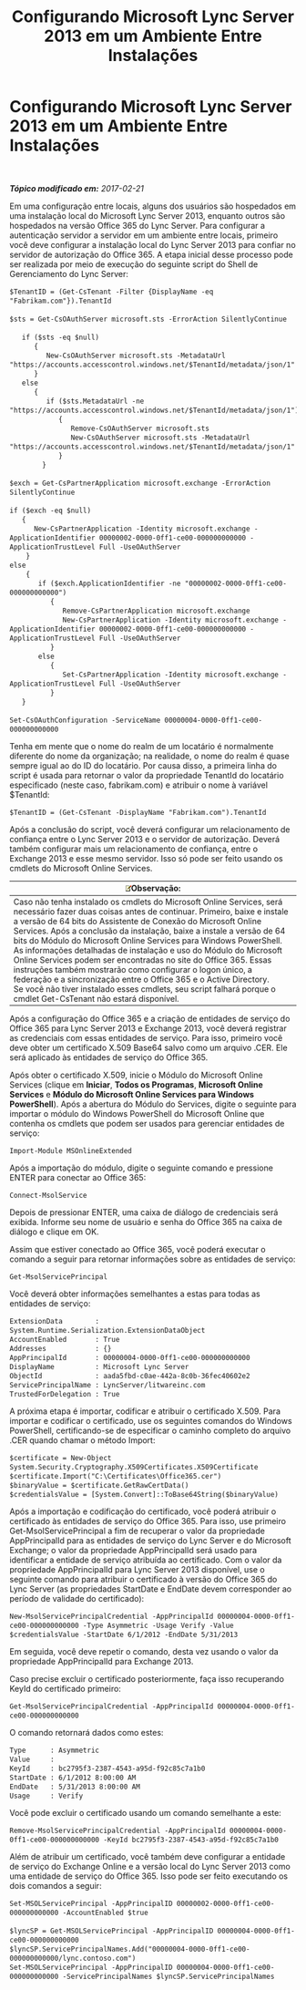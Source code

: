 ﻿---
title: Configurando Microsoft Lync Server 2013 em um Ambiente Entre Instalações
TOCTitle: Configurando Microsoft Lync Server 2013 em um Ambiente Entre Instalações
ms:assetid: 700639ec-5264-4449-a8a6-d7386fad8719
ms:mtpsurl: https://technet.microsoft.com/pt-br/library/JJ204990(v=OCS.15)
ms:contentKeyID: 49307067
ms.date: 02/21/2017
mtps_version: v=OCS.15
ms.translationtype: HT
---

# Configurando Microsoft Lync Server 2013 em um Ambiente Entre Instalações

 

_**Tópico modificado em:** 2017-02-21_

Em uma configuração entre locais, alguns dos usuários são hospedados em uma instalação local do Microsoft Lync Server 2013, enquanto outros são hospedados na versão Office 365 do Lync Server. Para configurar a autenticação servidor a servidor em um ambiente entre locais, primeiro você deve configurar a instalação local do Lync Server 2013 para confiar no servidor de autorização do Office 365. A etapa inicial desse processo pode ser realizada por meio de execução do seguinte script do Shell de Gerenciamento do Lync Server:

    $TenantID = (Get-CsTenant -Filter {DisplayName -eq "Fabrikam.com"}).TenantId
    
    $sts = Get-CsOAuthServer microsoft.sts -ErrorAction SilentlyContinue
            
       if ($sts -eq $null)
          {
             New-CsOAuthServer microsoft.sts -MetadataUrl "https://accounts.accesscontrol.windows.net/$TenantId/metadata/json/1"
          }
       else
          {
             if ($sts.MetadataUrl -ne  "https://accounts.accesscontrol.windows.net/$TenantId/metadata/json/1")
                {
                   Remove-CsOAuthServer microsoft.sts
                   New-CsOAuthServer microsoft.sts -MetadataUrl "https://accounts.accesscontrol.windows.net/$TenantId/metadata/json/1"
                }
            }
    
    $exch = Get-CsPartnerApplication microsoft.exchange -ErrorAction SilentlyContinue
            
    if ($exch -eq $null)
       {
          New-CsPartnerApplication -Identity microsoft.exchange -ApplicationIdentifier 00000002-0000-0ff1-ce00-000000000000 -ApplicationTrustLevel Full -UseOAuthServer
        }
    else
        {
           if ($exch.ApplicationIdentifier -ne "00000002-0000-0ff1-ce00-000000000000")
              {
                 Remove-CsPartnerApplication microsoft.exchange
                 New-CsPartnerApplication -Identity microsoft.exchange -ApplicationIdentifier 00000002-0000-0ff1-ce00-000000000000 -ApplicationTrustLevel Full -UseOAuthServer 
              }
           else
              {
                 Set-CsPartnerApplication -Identity microsoft.exchange -ApplicationTrustLevel Full -UseOAuthServer
              }
       }
    
    Set-CsOAuthConfiguration -ServiceName 00000004-0000-0ff1-ce00-000000000000

Tenha em mente que o nome do realm de um locatário é normalmente diferente do nome da organização; na realidade, o nome do realm é quase sempre igual ao do ID do locatário. Por causa disso, a primeira linha do script é usada para retornar o valor da propriedade TenantId do locatário especificado (neste caso, fabrikam.com) e atribuir o nome à variável $TenantId:

    $TenantID = (Get-CsTenant -DisplayName "Fabrikam.com").TenantId

Após a conclusão do script, você deverá configurar um relacionamento de confiança entre o Lync Server 2013 e o servidor de autorização. Deverá também configurar mais um relacionamento de confiança, entre o Exchange 2013 e esse mesmo servidor. Isso só pode ser feito usando os cmdlets do Microsoft Online Services.

<table>
<thead>
<tr class="header">
<th><img src="images/Gg425756.note(OCS.15).gif" title="note" alt="note" />Observação:</th>
</tr>
</thead>
<tbody>
<tr class="odd">
<td>Caso não tenha instalado os cmdlets do Microsoft Online Services, será necessário fazer duas coisas antes de continuar. Primeiro, baixe e instale a versão de 64 bits do Assistente de Conexão do Microsoft Online Services. Após a conclusão da instalação, baixe a instale a versão de 64 bits do Módulo do Microsoft Online Services para Windows PowerShell. As informações detalhadas de instalação e uso do Módulo do Microsoft Online Services podem ser encontradas no site do Office 365. Essas instruções também mostrarão como configurar o logon único, a federação e a sincronização entre o Office 365 e o Active Directory.<br />
Se você não tiver instalado esses cmdlets, seu script falhará porque o cmdlet Get-CsTenant não estará disponível.</td>
</tr>
</tbody>
</table>


Após a configuração do Office 365 e a criação de entidades de serviço do Office 365 para Lync Server 2013 e Exchange 2013, você deverá registrar as credenciais com essas entidades de serviço. Para isso, primeiro você deve obter um certificado X.509 Base64 salvo como um arquivo .CER. Ele será aplicado às entidades de serviço do Office 365.

Após obter o certificado X.509, inicie o Módulo do Microsoft Online Services (clique em **Iniciar**, **Todos os Programas**, **Microsoft Online Services** e **Módulo do Microsoft Online Services para Windows PowerShell**). Após a abertura do Módulo do Services, digite o seguinte para importar o módulo do Windows PowerShell do Microsoft Online que contenha os cmdlets que podem ser usados para gerenciar entidades de serviço:

    Import-Module MSOnlineExtended

Após a importação do módulo, digite o seguinte comando e pressione ENTER para conectar ao Office 365:

    Connect-MsolService

Depois de pressionar ENTER, uma caixa de diálogo de credenciais será exibida. Informe seu nome de usuário e senha do Office 365 na caixa de diálogo e clique em OK.

Assim que estiver conectado ao Office 365, você poderá executar o comando a seguir para retornar informações sobre as entidades de serviço:

    Get-MsolServicePrincipal

Você deverá obter informações semelhantes a estas para todas as entidades de serviço:

    ExtensionData        : System.Runtime.Serialization.ExtensionDataObject
    AccountEnabled       : True
    Addresses            : {}
    AppPrincipalId       : 00000004-0000-0ff1-ce00-000000000000
    DisplayName          : Microsoft Lync Server
    ObjectId             : aada5fbd-c0ae-442a-8c0b-36fec40602e2
    ServicePrincipalName : LyncServer/litwareinc.com
    TrustedForDelegation : True

A próxima etapa é importar, codificar e atribuir o certificado X.509. Para importar e codificar o certificado, use os seguintes comandos do Windows PowerShell, certificando-se de especificar o caminho completo do arquivo .CER quando chamar o método Import:

    $certificate = New-Object System.Security.Cryptography.X509Certificates.X509Certificate
    $certificate.Import("C:\Certificates\Office365.cer")
    $binaryValue = $certificate.GetRawCertData()
    $credentialsValue = [System.Convert]::ToBase64String($binaryValue)

Após a importação e codificação do certificado, você poderá atribuir o certificado às entidades de serviço do Office 365. Para isso, use primeiro Get-MsolServicePrincipal a fim de recuperar o valor da propriedade AppPrincipalId para as entidades de serviço do Lync Server e do Microsoft Exchange; o valor da propriedade AppPrincipalId será usado para identificar a entidade de serviço atribuída ao certificado. Com o valor da propriedade AppPrincipalId para Lync Server 2013 disponível, use o seguinte comando para atribuir o certificado à versão do Office 365 do Lync Server (as propriedades StartDate e EndDate devem corresponder ao período de validade do certificado):

    New-MsolServicePrincipalCredential -AppPrincipalId 00000004-0000-0ff1-ce00-000000000000 -Type Asymmetric -Usage Verify -Value $credentialsValue -StartDate 6/1/2012 -EndDate 5/31/2013

Em seguida, você deve repetir o comando, desta vez usando o valor da propriedade AppPrincipalId para Exchange 2013.

Caso precise excluir o certificado posteriormente, faça isso recuperando KeyId do certificado primeiro:

    Get-MsolServicePrincipalCredential -AppPrincipalId 00000004-0000-0ff1-ce00-000000000000

O comando retornará dados como estes:

    Type      : Asymmetric
    Value     : 
    KeyId     : bc2795f3-2387-4543-a95d-f92c85c7a1b0
    StartDate : 6/1/2012 8:00:00 AM
    EndDate   : 5/31/2013 8:00:00 AM
    Usage     : Verify

Você pode excluir o certificado usando um comando semelhante a este:

    Remove-MsolServicePrincipalCredential -AppPrincipalId 00000004-0000-0ff1-ce00-000000000000 -KeyId bc2795f3-2387-4543-a95d-f92c85c7a1b0

Além de atribuir um certificado, você também deve configurar a entidade de serviço do Exchange Online e a versão local do Lync Server 2013 como uma entidade de serviço do Office 365. Isso pode ser feito executando os dois comandos a seguir:

    Set-MSOLServicePrincipal -AppPrincipalID 00000002-0000-0ff1-ce00-000000000000 -AccountEnabled $true
    
    $lyncSP = Get-MSOLServicePrincipal -AppPrincipalID 00000004-0000-0ff1-ce00-000000000000
    $lyncSP.ServicePrincipalNames.Add("00000004-0000-0ff1-ce00-000000000000/lync.contoso.com")
    Set-MSOLServicePrincipal -AppPrincipalID 00000004-0000-0ff1-ce00-000000000000 -ServicePrincipalNames $lyncSP.ServicePrincipalNames

